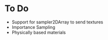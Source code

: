 # To Do
- Support for sampler2DArray to send textures
- Importance Sampling
- Physically based materials